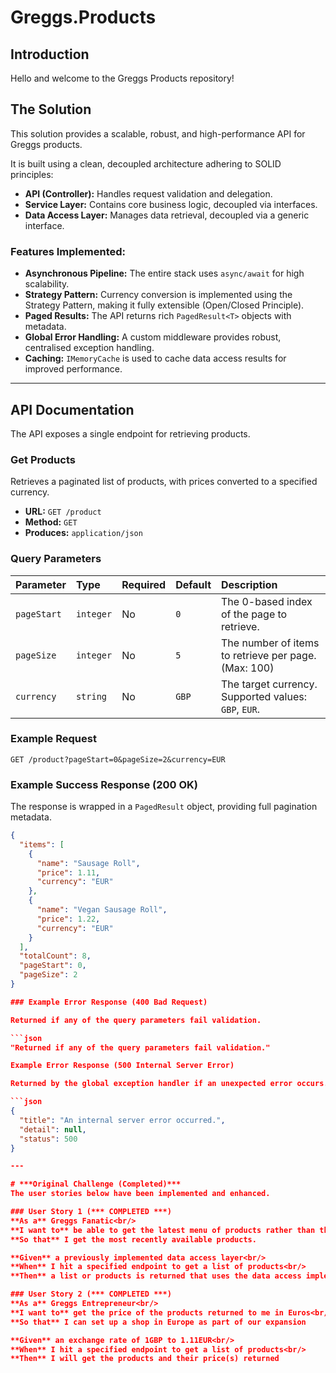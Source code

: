 # Greggs.Products

## Introduction
Hello and welcome to the Greggs Products repository!

## The Solution
This solution provides a scalable, robust, and high-performance API for Greggs products.

It is built using a clean, decoupled architecture adhering to SOLID principles:
* **API (Controller):** Handles request validation and delegation.
* **Service Layer:** Contains core business logic, decoupled via interfaces.
* **Data Access Layer:** Manages data retrieval, decoupled via a generic interface.

### Features Implemented:
* **Asynchronous Pipeline:** The entire stack uses `async/await` for high scalability.
* **Strategy Pattern:** Currency conversion is implemented using the Strategy Pattern, making it fully extensible (Open/Closed Principle).
* **Paged Results:** The API returns rich `PagedResult<T>` objects with metadata.
* **Global Error Handling:** A custom middleware provides robust, centralised exception handling.
* **Caching:** `IMemoryCache` is used to cache data access results for improved performance.

---

## API Documentation

The API exposes a single endpoint for retrieving products.

### Get Products

Retrieves a paginated list of products, with prices converted to a specified currency.

* **URL:** `GET /product`
* **Method:** `GET`
* **Produces:** `application/json`

### Query Parameters

| Parameter | Type | Required | Default | Description |
| :--- | :--- | :--- | :--- | :--- |
| `pageStart` | `integer` | No | `0` | The 0-based index of the page to retrieve. |
| `pageSize` | `integer` | No | `5` | The number of items to retrieve per page. (Max: 100) |
| `currency` | `string` | No | `GBP` | The target currency. Supported values: `GBP`, `EUR`. |

### Example Request

`GET /product?pageStart=0&pageSize=2&currency=EUR`

### Example Success Response (200 OK)

The response is wrapped in a `PagedResult` object, providing full pagination metadata.

```json
{
  "items": [
    {
      "name": "Sausage Roll",
      "price": 1.11,
      "currency": "EUR"
    },
    {
      "name": "Vegan Sausage Roll",
      "price": 1.22,
      "currency": "EUR"
    }
  ],
  "totalCount": 8,
  "pageStart": 0,
  "pageSize": 2
}

### Example Error Response (400 Bad Request)

Returned if any of the query parameters fail validation.

```json
"Returned if any of the query parameters fail validation."

Example Error Response (500 Internal Server Error)

Returned by the global exception handler if an unexpected error occurs.

```json
{
  "title": "An internal server error occurred.",
  "detail": null,
  "status": 500
}

---

# ***Original Challenge (Completed)***
The user stories below have been implemented and enhanced.

### User Story 1 (*** COMPLETED ***)
**As a** Greggs Fanatic<br/>
**I want to** be able to get the latest menu of products rather than the random static products it returns now<br/>
**So that** I get the most recently available products.

**Given** a previously implemented data access layer<br/>
**When** I hit a specified endpoint to get a list of products<br/>
**Then** a list or products is returned that uses the data access implementation rather than the static list it current utilises

### User Story 2 (*** COMPLETED ***)
**As a** Greggs Entrepreneur<br/>
**I want to** get the price of the products returned to me in Euros<br/>
**So that** I can set up a shop in Europe as part of our expansion

**Given** an exchange rate of 1GBP to 1.11EUR<br/>
**When** I hit a specified endpoint to get a list of products<br/>
**Then** I will get the products and their price(s) returned
